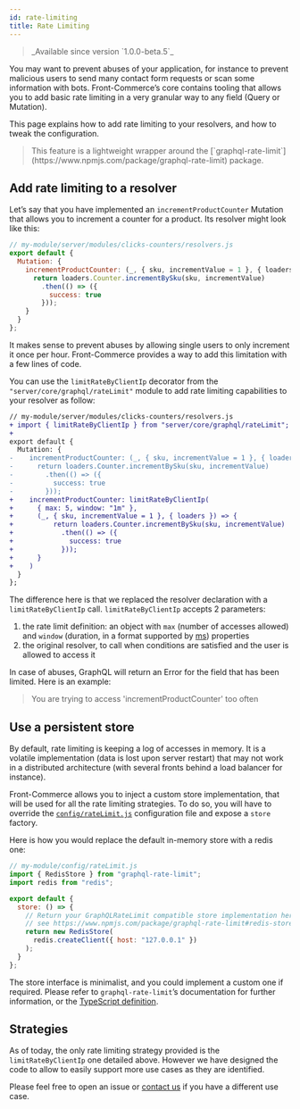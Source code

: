 ```yaml
---
id: rate-limiting
title: Rate Limiting
---
```


<blockquote class="feature--new">
  _Available since version `1.0.0-beta.5`_
</blockquote>

You may want to prevent abuses of your application, for instance to prevent malicious users to send many contact form requests or scan some information with bots.
Front-Commerce’s core contains tooling that allows you to add basic rate limiting in a very granular way to any field (Query or Mutation).

This page explains how to add rate limiting to your resolvers, and how to tweak the configuration.

<blockquote class="info">
  This feature is a lightweight wrapper around the [`graphql-rate-limit`](https://www.npmjs.com/package/graphql-rate-limit) package.
</blockquote>

## Add rate limiting to a resolver

Let’s say that you have implemented an `incrementProductCounter` Mutation that allows you to increment a counter for a product. Its resolver might look like this:

```js
// my-module/server/modules/clicks-counters/resolvers.js
export default {
  Mutation: {
    incrementProductCounter: (_, { sku, incrementValue = 1 }, { loaders }) => {
      return loaders.Counter.incrementBySku(sku, incrementValue)
        .then(() => ({
          success: true
        }));
    }
  }
};
```

It makes sense to prevent abuses by allowing single users to only increment it once per hour. Front-Commerce provides a way to add this limitation with a few lines of code.

You can use the `limitRateByClientIp` decorator from the `"server/core/graphql/rateLimit"` module to add rate limiting capabilities to your resolver as follow:

```diff
// my-module/server/modules/clicks-counters/resolvers.js
+ import { limitRateByClientIp } from "server/core/graphql/rateLimit";
+
export default {
  Mutation: {
-    incrementProductCounter: (_, { sku, incrementValue = 1 }, { loaders }) => {
-      return loaders.Counter.incrementBySku(sku, incrementValue)
-        .then(() => ({
-          success: true
-        }));
+    incrementProductCounter: limitRateByClientIp(
+      { max: 5, window: "1m" },
+      (_, { sku, incrementValue = 1 }, { loaders }) => {
+          return loaders.Counter.incrementBySku(sku, incrementValue)
+            .then(() => ({
+              success: true
+            }));
+      }
+    )
  }
};
```

The difference here is that we replaced the resolver declaration with a `limitRateByClientIp` call.
`limitRateByClientIp` accepts 2 parameters:

1. the rate limit definition: an object with `max` (number of accesses allowed) and `window` (duration, in a format supported by [ms](https://github.com/vercel/ms)) properties
2. the original resolver, to call when conditions are satisfied and the user is allowed to access it

In case of abuses, GraphQL will return an Error for the field that has been limited. Here is an example:

> You are trying to access 'incrementProductCounter' too often

## Use a persistent store

By default, rate limiting is keeping a log of accesses in memory. It is a volatile implementation (data is lost upon server restart) that may not work in a distributed architecture (with several fronts behind a load balancer for instance).

Front-Commerce allows you to inject a custom store implementation, that will be used for all the rate limiting strategies. To do so, you will have to override the [`config/rateLimit.js`](/docs/reference/configurations.html#config-rateLimit-js) configuration file and expose a `store` factory.

Here is how you would replace the default in-memory store with a redis one:

```js
// my-module/config/rateLimit.js
import { RedisStore } from "graphql-rate-limit";
import redis from "redis";

export default {
  store: () => {
    // Return your GraphQLRateLimit compatible store implementation here
    // see https://www.npmjs.com/package/graphql-rate-limit#redis-store-usage
    return new RedisStore(
      redis.createClient({ host: "127.0.0.1" })
    );
  }
};
```

The store interface is minimalist, and you could implement a custom one if required. Please refer to `graphql-rate-limit`’s documentation for further information, or the [TypeScript definition](https://github.com/teamplanes/graphql-rate-limit/blob/master/src/lib/store.ts).

## Strategies

As of today, the only rate limiting strategy provided is the `limitRateByClientIp` one detailed above. However we have designed the code to allow to easily support more use cases as they are identified.

Please feel free to open an issue or [contact us](mailto:contact@front-commerce.com) if you have a different use case.